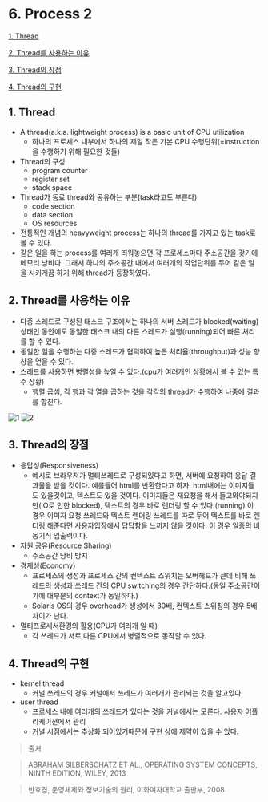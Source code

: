 # 6. Process 2

[1. Thread](#1-thread)

[2. Thread를 사용하는 이유](#2-thread를-사용하는-이유)

[3. Thread의 장점](#3-thread의-장점)

[4. Thread의 구현](#4-thread의-구현)

## 1. Thread

- A thread(a.k.a. lightweight process) is a basic unit of CPU utilization
  - 하나의 프로세스 내부에서 하나의 제일 작은 기본 CPU 수행단위(=instruction을 수행하기 위해 필요한 것들)
- Thread의 구성
  - program counter
  - register set
  - stack space
- Thread가 동료 thread와 공유하는 부분(task라고도 부른다)
  - code section
  - data section
  - OS resources
- 전통적인 개념의 heavyweight process는 하나의 thread를 가지고 있는 task로 볼 수 있다.
- 같은 일을 하는 process를 여러개 띄워놓으면 각 프로세스마다 주소공간을 갖기에 메모리 낭비다. 그래서 하나의 주소공간 내에서 여러개의 작업단위를 두어 같은 일을 시키게끔 하기 위해 thread가 등장하였다.

## 2. Thread를 사용하는 이유

- 다중 스레드로 구성된 태스크 구조에서는 하나의 서버 스레드가 blocked(waiting)상태인 동안에도 동일한 태스크 내의 다른 스레드가 실행(running)되어 빠른 처리를 할 수 있다.
- 동일한 일을 수행하는 다중 스레드가 협력하여 높은 처리율(throughput)과 성능 향상을 얻을 수 있다.
- 스레드를 사용하면 병렬성을 높일 수 있다.(cpu가 여러개인 상황에서 볼 수 있는 특수 상황)
  - 행렬 곱셈, 각 행과 각 열을 곱하는 것을 각각의 thread가 수행하여 나중에 결과를 합친다.

![1](https://user-images.githubusercontent.com/48282185/172348288-988ba30d-e3c5-4cb2-81c5-c8a7190fcda9.png)
![2](https://user-images.githubusercontent.com/48282185/172348274-2cfdcbb0-a534-45d6-8a06-6fb1dcf4a773.png)

## 3. Thread의 장점

- 응답성(Responsiveness)
  - 예시로 브라우저가 멀티쓰레드로 구성되있다고 하면, 서버에 요청하여 응답 결과물을 받을 것이다. 예를들어 html를 반환한다고 하자. html내에는 이미지들도 있을것이고, 텍스트도 있을 것이다. 이미지들은 재요청을 해서 들고와야되지만(IO로 인한 blocked), 텍스트의 경우 바로 렌더링 할 수 있다.(running) 이 경우 이미지 요청 쓰레드와 텍스트 렌더링 쓰레드를 따로 두어 텍스트를 바로 렌더링 해준다면 사용자입장에서 답답함을 느끼지 않을 것이다. 이 경우 일종의 비동기식 입출력이다.
- 자원 공유(Resource Sharing)
  - 주소공간 낭비 방지
- 경제성(Economy)
  - 프로세스의 생성과 프로세스 간의 컨텍스트 스위치는 오버헤드가 큰데 비해 쓰레드의 생성과 쓰레드 간의 CPU switching의 경우 간단하다.(동일 주소공간이기에 대부분의 context가 동일하다.)
  - Solaris OS의 경우 overhead가 생성에서 30배, 컨텍스트 스위칭의 경우 5배 차이가 난다.
- 멀티프로세서환경의 활용(CPU가 여러개 일 때)
  - 각 쓰레드가 서로 다른 CPU에서 병렬적으로 동작할 수 있다.

## 4. Thread의 구현

- kernel thread
  - 커널 쓰레드의 경우 커널에서 쓰레드가 여러개가 관리되는 것을 알고있다.
- user thread
  - 프로세스 내에 여러개의 쓰레드가 있다는 것을 커널에서는 모른다. 사용자 어플리케이션에서 관리
  - 커널 시점에서는 추상화 되어있기때문에 구현 상에 제약이 있을 수 있다.

> 출처

> ABRAHAM SILBERSCHATZ ET AL., OPERATING SYSTEM CONCEPTS, NINTH EDITION, WILEY, 2013

> 반효경, 운영체제와 정보기술의 원리, 이화여자대학교 출판부, 2008
